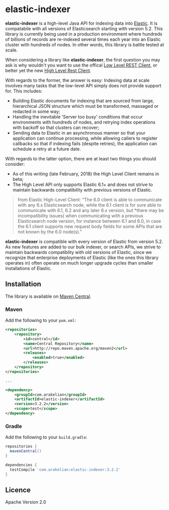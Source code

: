 # elastic-indexer

**elastic-indexer** is a high-level Java API for indexing data into [Elastic](https://www.elastic.co/products/elasticsearch).
It is compatabile with all versions of Elasticsearch starting with version 5.2. This library is currently being used in a 
production environment where hundreds of billions of records are re-indexed several times each year into an Elastic cluster
with hundreds of nodes. In other words, this library is battle tested at scale.

When considering a library like **elastic-indexer**, the first question you may ask is why wouldn't you want to use the offical 
[Low Level REST Client](https://www.elastic.co/guide/en/elasticsearch/client/java-rest/current/java-rest-low.html), or 
better yet the new [High Level Rest Client](https://www.elastic.co/guide/en/elasticsearch/client/java-rest/current/java-rest-high.html).

With regards to the former, the answer is easy: Indexing data at scale involves many tasks that the low-level API simply does not provide
support for. This includes:
* Building Elastic documents for indexing that are sourced from large, hierarchical JSON structure which must be transformed, massaged
  or redacted in some way;
* Handling the inevitable 'Server too busy' conditions that occur environments with hundreds of nodes, and retrying index operations 
  with backoff so that clusters can recover; 
* Sending data to Elastic in an asynchronous manner so that your application can continue processing, while allowing callers to 
  register callbacks so that if indexing fails (despite retries), the application can schedule a retry at a future date.

With regards to the latter option, there are at least two things you should consider:
* As of this writing (late February, 2018) the High Level Client remains in beta;
* The High Level API only supports Elastic 6.1+ and does not strive to maintain backwards compatibility with previous versions of Elastic.

> from Elastic High-Level Client: "The 6.0 client is able to communicate with any 6.x Elasticsearch node, while the 6.1 client is 
> for sure able to communicate with 6.1, 6.2 and any later 6.x version, but *there may be incompatibility issues( when communicating 
> with a previous Elasticsearch node version, for instance between 6.1 and 6.0, in case the 6.1 client supports 
> new request body fields for some APIs that are not known by the 6.0 node(s)." 

**elastic-indexer** is compatible with every version of Elastic from version 5.2. As new features are added to our bulk indexer,
or search APIs, we strive to maintain backwards compatiblity with old versions of Elastic, since we recognize that enterprise
deployments of Elastic (like the ones this library operates in) often operate on much longer upgrade cycles than smaller installations
of Elastic.

## Installation

The library is available on [Maven Central](https://search.maven.org/#search%7Cgav%7C1%7Cg%3A%22com.arakelian%22%20AND%20a%3A%22elastic-indexer%22).

### Maven

Add the following to your `pom.xml`:

```xml
<repositories>
    <repository>
        <id>central</id>
        <name>Central Repository</name>
        <url>http://repo.maven.apache.org/maven2</url>
        <releases>
            <enabled>true</enabled>
        </releases>
    </repository>
</repositories>

...

<dependency>
    <groupId>com.arakelian</groupId>
    <artifactId>elastic-indexer</artifactId>
    <version>3.2.2</version>
    <scope>test</scope>
</dependency>
```

### Gradle

Add the following to your `build.gradle`:

```groovy
repositories {
  mavenCentral()
}

dependencies {
  testCompile 'com.arakelian:elastic-indexer:3.2.2'
}
```

## Licence

Apache Version 2.0
